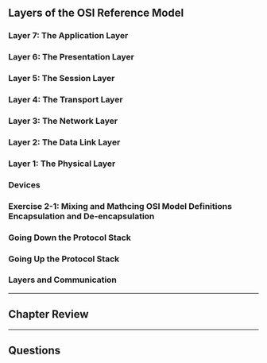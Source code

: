 
## Layers of the OSI Reference Model

### Layer 7: The Application Layer

### Layer 6: The Presentation Layer

### Layer 5: The Session Layer

### Layer 4: The Transport Layer

### Layer 3: The Network Layer

### Layer 2: The Data Link Layer

### Layer 1: The Physical Layer

### Devices

### Exercise 2-1: Mixing and Mathcing OSI Model Definitions Encapsulation and De-encapsulation

### Going Down the Protocol Stack

### Going Up the Protocol Stack

### Layers and Communication

---

## Chapter Review

---

## Questions
